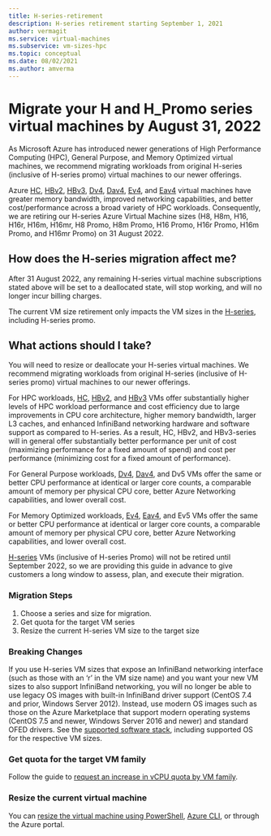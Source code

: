 ```yaml
---
title: H-series-retirement
description: H-series retirement starting September 1, 2021
author: vermagit
ms.service: virtual-machines
ms.subservice: vm-sizes-hpc
ms.topic: conceptual
ms.date: 08/02/2021
ms.author: amverma
---
```


# Migrate your H and H_Promo series virtual machines by August 31, 2022
As Microsoft Azure has introduced newer generations of High Performance Computing (HPC), General Purpose, and Memory Optimized virtual machines, we recommend migrating workloads from original H-series (inclusive of H-series promo) virtual machines to our newer offerings.

Azure [HC](hc-series.md), [HBv2](hbv2-series.md), [HBv3](hbv3-series.md), [Dv4](dv4-dsv4-series.md), [Dav4](dav4-dasv4-series.md), [Ev4](ev4-esv4-series.md), and [Eav4](eav4-easv4-series.md) virtual machines have greater memory bandwidth, improved networking capabilities, and better cost/performance across a broad variety of HPC workloads. Consequently, we are retiring our H-series Azure Virtual Machine sizes (H8, H8m, H16, H16r, H16m, H16mr, H8 Promo, H8m Promo, H16 Promo, H16r Promo, H16m Promo, and H16mr Promo) on 31 August 2022.

## How does the H-series migration affect me?  

After 31 August 2022, any remaining H-series virtual machine subscriptions stated above will be set to a deallocated state, will stop working, and will no longer incur billing charges. 

The current VM size retirement only impacts the VM sizes in the [H-series](h-series.md), including H-series promo. 

## What actions should I take?  

You will need to resize or deallocate your H-series virtual machines. We recommend migrating workloads from original H-series (inclusive of H-series promo) virtual machines to our newer offerings.

For HPC workloads, [HC](hc-series.md), [HBv2](hbv2-series.md), and [HBv3](hbv3-series.md) VMs offer substantially higher levels of HPC workload performance and cost efficiency due to large improvements in CPU core architecture, higher memory bandwidth, larger L3 caches, and enhanced InfiniBand networking hardware and software support as compared to H-series. As a result, HC, HBv2, and HBv3-series will in general offer substantially better performance per unit of cost (maximizing performance for a fixed amount of spend) and cost per performance (minimizing cost for a fixed amount of performance). 

For General Purpose workloads, [Dv4](dv4-dsv4-series.md), [Dav4](dav4-dasv4-series.md), and Dv5 VMs offer the same or better CPU performance at identical or larger core counts, a comparable amount of memory per physical CPU core, better Azure Networking capabilities, and lower overall cost. 

For Memory Optimized workloads, [Ev4](ev4-esv4-series.md), [Eav4](eav4-easv4-series.md), and Ev5 VMs offer the same or better CPU performance at identical or larger core counts, a comparable amount of memory per physical CPU core, better Azure Networking capabilities, and lower overall cost. 

[H-series](h-series.md) VMs (inclusive of H-series Promo) will not be retired until September 2022, so we are providing this guide in advance to give customers a long window to assess, plan, and execute their migration. 


### Migration Steps 
1. Choose a series and size for migration. 
2. Get quota for the target VM series 
3. Resize the current H-series VM size to the target size 


### Breaking Changes 
If you use H-series VM sizes that expose an InfiniBand networking interface (such as those with an ‘r’ in the VM size name) and you want your new VM sizes to also support InfiniBand networking, you will no longer be able to use legacy OS images with built-in InfiniBand driver support (CentOS 7.4 and prior, Windows Server 2012). Instead, use modern OS images such as those on the Azure Marketplace that support modern operating systems (CentOS 7.5 and newer, Windows Server 2016 and newer) and standard OFED drivers. See the [supported software stack](hbv3-series.md#get-started), including supported OS for the respective VM sizes. 


### Get quota for the target VM family 

Follow the guide to [request an increase in vCPU quota by VM family](../azure-portal/supportability/per-vm-quota-requests.md).


### Resize the current virtual machine
You can [resize the virtual machine using PowerShell](./windows/resize-vm.md), [Azure CLI](./linux/change-vm-size.md), or through the Azure portal.
